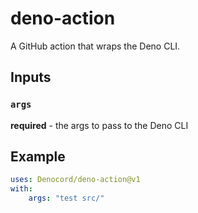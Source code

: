 # deno-action
A GitHub action that wraps the Deno CLI.

## Inputs
### `args`
**required** - the args to pass to the Deno CLI

## Example
```yaml
uses: Denocord/deno-action@v1
with:
    args: "test src/"
```